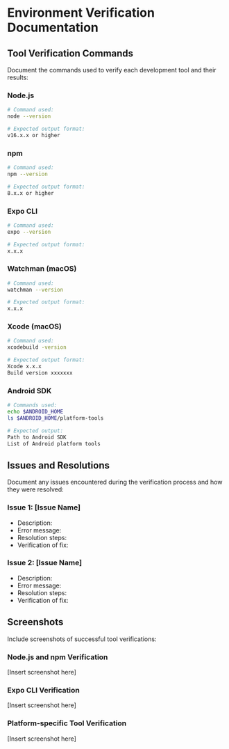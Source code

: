 # Environment Verification Documentation

## Tool Verification Commands

Document the commands used to verify each development tool and their results:

### Node.js
```bash
# Command used:
node --version

# Expected output format:
v16.x.x or higher
```

### npm
```bash
# Command used:
npm --version

# Expected output format:
8.x.x or higher
```

### Expo CLI
```bash
# Command used:
expo --version

# Expected output format:
x.x.x
```

### Watchman (macOS)
```bash
# Command used:
watchman --version

# Expected output format:
x.x.x
```

### Xcode (macOS)
```bash
# Command used:
xcodebuild -version

# Expected output format:
Xcode x.x.x
Build version xxxxxxx
```

### Android SDK
```bash
# Commands used:
echo $ANDROID_HOME
ls $ANDROID_HOME/platform-tools

# Expected output:
Path to Android SDK
List of Android platform tools
```

## Issues and Resolutions

Document any issues encountered during the verification process and how they were resolved:

### Issue 1: [Issue Name]
- Description:
- Error message:
- Resolution steps:
- Verification of fix:

### Issue 2: [Issue Name]
- Description:
- Error message:
- Resolution steps:
- Verification of fix:

## Screenshots

Include screenshots of successful tool verifications:

### Node.js and npm Verification
[Insert screenshot here]

### Expo CLI Verification
[Insert screenshot here]

### Platform-specific Tool Verification
[Insert screenshot here] 